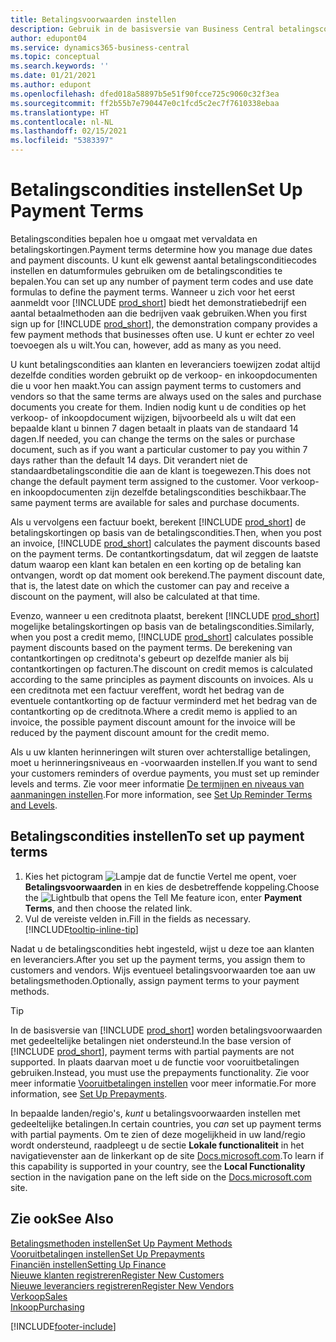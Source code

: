 ```yaml
---
title: Betalingsvoorwaarden instellen
description: Gebruik in de basisversie van Business Central betalingscondities om vervaldatums en betalingskortingen te beheren.
author: edupont04
ms.service: dynamics365-business-central
ms.topic: conceptual
ms.search.keywords: ''
ms.date: 01/21/2021
ms.author: edupont
ms.openlocfilehash: dfed018a58897b5e51f90fcce725c9060c32f3ea
ms.sourcegitcommit: ff2b55b7e790447e0c1fcd5c2ec7f7610338ebaa
ms.translationtype: HT
ms.contentlocale: nl-NL
ms.lasthandoff: 02/15/2021
ms.locfileid: "5383397"
---
```

# <a name="set-up-payment-terms"></a><span data-ttu-id="31b42-103">Betalingscondities instellen</span><span class="sxs-lookup"><span data-stu-id="31b42-103">Set Up Payment Terms</span></span>

<span data-ttu-id="31b42-104">Betalingscondities bepalen hoe u omgaat met vervaldata en betalingskortingen.</span><span class="sxs-lookup"><span data-stu-id="31b42-104">Payment terms determine how you manage due dates and payment discounts.</span></span> <span data-ttu-id="31b42-105">U kunt elk gewenst aantal betalingsconditiecodes instellen en datumformules gebruiken om de betalingscondities te bepalen.</span><span class="sxs-lookup"><span data-stu-id="31b42-105">You can set up any number of payment term codes and use date formulas to define the payment terms.</span></span> <span data-ttu-id="31b42-106">Wanneer u zich voor het eerst aanmeldt voor [!INCLUDE [prod_short](includes/prod_short.md)] biedt het demonstratiebedrijf een aantal betaalmethoden aan die bedrijven vaak gebruiken.</span><span class="sxs-lookup"><span data-stu-id="31b42-106">When you first sign up for [!INCLUDE [prod_short](includes/prod_short.md)], the demonstration company provides a few payment methods that businesses often use.</span></span> <span data-ttu-id="31b42-107">U kunt er echter zo veel toevoegen als u wilt.</span><span class="sxs-lookup"><span data-stu-id="31b42-107">You can, however, add as many as you need.</span></span>  

<span data-ttu-id="31b42-108">U kunt betalingscondities aan klanten en leveranciers toewijzen zodat altijd dezelfde condities worden gebruikt op de verkoop- en inkoopdocumenten die u voor hen maakt.</span><span class="sxs-lookup"><span data-stu-id="31b42-108">You can assign payment terms to customers and vendors so that the same terms are always used on the sales and purchase documents you create for them.</span></span> <span data-ttu-id="31b42-109">Indien nodig kunt u de condities op het verkoop- of inkoopdocument wijzigen, bijvoorbeeld als u wilt dat een bepaalde klant u binnen 7 dagen betaalt in plaats van de standaard 14 dagen.</span><span class="sxs-lookup"><span data-stu-id="31b42-109">If needed, you can change the terms on the sales or purchase document, such as if you want a particular customer to pay you within 7 days rather than the default 14 days.</span></span> <span data-ttu-id="31b42-110">Dit verandert niet de standaardbetalingsconditie die aan de klant is toegewezen.</span><span class="sxs-lookup"><span data-stu-id="31b42-110">This does not change the default payment term assigned to the customer.</span></span> <span data-ttu-id="31b42-111">Voor verkoop- en inkoopdocumenten zijn dezelfde betalingscondities beschikbaar.</span><span class="sxs-lookup"><span data-stu-id="31b42-111">The same payment terms are available for sales and purchase documents.</span></span>

<span data-ttu-id="31b42-112">Als u vervolgens een factuur boekt, berekent [!INCLUDE [prod_short](includes/prod_short.md)] de betalingskortingen op basis van de betalingscondities.</span><span class="sxs-lookup"><span data-stu-id="31b42-112">Then, when you post an invoice, [!INCLUDE [prod_short](includes/prod_short.md)] calculates the payment discounts based on the payment terms.</span></span> <span data-ttu-id="31b42-113">De contantkortingsdatum, dat wil zeggen de laatste datum waarop een klant kan betalen en een korting op de betaling kan ontvangen, wordt op dat moment ook berekend.</span><span class="sxs-lookup"><span data-stu-id="31b42-113">The payment discount date, that is, the latest date on which the customer can pay and receive a discount on the payment, will also be calculated at that time.</span></span>  

<span data-ttu-id="31b42-114">Evenzo, wanneer u een creditnota plaatst, berekent [!INCLUDE [prod_short](includes/prod_short.md)] mogelijke betalingskortingen op basis van de betalingscondities.</span><span class="sxs-lookup"><span data-stu-id="31b42-114">Similarly, when you post a credit memo, [!INCLUDE [prod_short](includes/prod_short.md)] calculates possible payment discounts based on the payment terms.</span></span> <span data-ttu-id="31b42-115">De berekening van contantkortingen op creditnota's gebeurt op dezelfde manier als bij contantkortingen op facturen.</span><span class="sxs-lookup"><span data-stu-id="31b42-115">The discount on credit memos is calculated according to the same principles as payment discounts on invoices.</span></span> <span data-ttu-id="31b42-116">Als u een creditnota met een factuur vereffent, wordt het bedrag van de eventuele contantkorting op de factuur verminderd met het bedrag van de contantkorting op de creditnota.</span><span class="sxs-lookup"><span data-stu-id="31b42-116">Where a credit memo is applied to an invoice, the possible payment discount amount for the invoice will be reduced by the payment discount amount for the credit memo.</span></span>  

<span data-ttu-id="31b42-117">Als u uw klanten herinneringen wilt sturen over achterstallige betalingen, moet u herinneringsniveaus en -voorwaarden instellen.</span><span class="sxs-lookup"><span data-stu-id="31b42-117">If you want to send your customers reminders of overdue payments, you must set up reminder levels and terms.</span></span> <span data-ttu-id="31b42-118">Zie voor meer informatie [De termijnen en niveaus van aanmaningen instellen](finance-setup-reminders.md).</span><span class="sxs-lookup"><span data-stu-id="31b42-118">For more information, see [Set Up Reminder Terms and Levels](finance-setup-reminders.md).</span></span>  

## <a name="to-set-up-payment-terms"></a><span data-ttu-id="31b42-119">Betalingscondities instellen</span><span class="sxs-lookup"><span data-stu-id="31b42-119">To set up payment terms</span></span>

1. <span data-ttu-id="31b42-120">Kies het pictogram ![Lampje dat de functie Vertel me opent](media/ui-search/search_small.png "Vertel me wat u wilt doen"), voer **Betalingsvoorwaarden** in en kies de desbetreffende koppeling.</span><span class="sxs-lookup"><span data-stu-id="31b42-120">Choose the ![Lightbulb that opens the Tell Me feature](media/ui-search/search_small.png "Tell me what you want to do") icon, enter **Payment Terms**, and then choose the related link.</span></span>  
2. <span data-ttu-id="31b42-121">Vul de vereiste velden in.</span><span class="sxs-lookup"><span data-stu-id="31b42-121">Fill in the fields as necessary.</span></span> [!INCLUDE[tooltip-inline-tip](includes/tooltip-inline-tip_md.md)]  

<span data-ttu-id="31b42-122">Nadat u de betalingscondities hebt ingesteld, wijst u deze toe aan klanten en leveranciers.</span><span class="sxs-lookup"><span data-stu-id="31b42-122">After you set up the payment terms, you assign them to customers and vendors.</span></span> <span data-ttu-id="31b42-123">Wijs eventueel betalingsvoorwaarden toe aan uw betalingsmethoden.</span><span class="sxs-lookup"><span data-stu-id="31b42-123">Optionally, assign payment terms to your payment methods.</span></span>  

> [!TIP]
> <span data-ttu-id="31b42-124">In de basisversie van [!INCLUDE [prod_short](includes/prod_short.md)] worden betalingsvoorwaarden met gedeeltelijke betalingen niet ondersteund.</span><span class="sxs-lookup"><span data-stu-id="31b42-124">In the base version of [!INCLUDE [prod_short](includes/prod_short.md)], payment terms with partial payments are not supported.</span></span> <span data-ttu-id="31b42-125">In plaats daarvan moet u de functie voor vooruitbetalingen gebruiken.</span><span class="sxs-lookup"><span data-stu-id="31b42-125">Instead, you must use the prepayments functionality.</span></span> <span data-ttu-id="31b42-126">Zie voor meer informatie [Vooruitbetalingen instellen](finance-set-up-prepayments.md) voor meer informatie.</span><span class="sxs-lookup"><span data-stu-id="31b42-126">For more information, see [Set Up Prepayments](finance-set-up-prepayments.md).</span></span>
>
> <span data-ttu-id="31b42-127">In bepaalde landen/regio's, *kunt* u betalingsvoorwaarden instellen met gedeeltelijke betalingen.</span><span class="sxs-lookup"><span data-stu-id="31b42-127">In certain countries, you *can* set up payment terms with partial payments.</span></span> <span data-ttu-id="31b42-128">Om te zien of deze mogelijkheid in uw land/regio wordt ondersteund, raadpleegt u de sectie **Lokale functionaliteit** in het navigatievenster aan de linkerkant op de site [Docs.microsoft.com](about-localization.md).</span><span class="sxs-lookup"><span data-stu-id="31b42-128">To learn if this capability is supported in your country, see the **Local Functionality** section in the navigation pane on the left side on the [Docs.microsoft.com](about-localization.md) site.</span></span>

## <a name="see-also"></a><span data-ttu-id="31b42-129">Zie ook</span><span class="sxs-lookup"><span data-stu-id="31b42-129">See Also</span></span>

[<span data-ttu-id="31b42-130">Betalingsmethoden instellen</span><span class="sxs-lookup"><span data-stu-id="31b42-130">Set Up Payment Methods</span></span>](finance-payment-methods.md)  
[<span data-ttu-id="31b42-131">Vooruitbetalingen instellen</span><span class="sxs-lookup"><span data-stu-id="31b42-131">Set Up Prepayments</span></span>](finance-set-up-prepayments.md)  
[<span data-ttu-id="31b42-132">Financiën instellen</span><span class="sxs-lookup"><span data-stu-id="31b42-132">Setting Up Finance</span></span>](finance-setup-finance.md)  
[<span data-ttu-id="31b42-133">Nieuwe klanten registreren</span><span class="sxs-lookup"><span data-stu-id="31b42-133">Register New Customers</span></span>](sales-how-register-new-customers.md)  
[<span data-ttu-id="31b42-134">Nieuwe leveranciers registreren</span><span class="sxs-lookup"><span data-stu-id="31b42-134">Register New Vendors</span></span>](purchasing-how-register-new-vendors.md)  
[<span data-ttu-id="31b42-135">Verkoop</span><span class="sxs-lookup"><span data-stu-id="31b42-135">Sales</span></span>](sales-manage-sales.md)  
[<span data-ttu-id="31b42-136">Inkoop</span><span class="sxs-lookup"><span data-stu-id="31b42-136">Purchasing</span></span>](purchasing-manage-purchasing.md)  


[!INCLUDE[footer-include](includes/footer-banner.md)]
